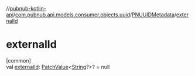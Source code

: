 //[pubnub-kotlin-api](../../../index.md)/[com.pubnub.api.models.consumer.objects.uuid](../index.md)/[PNUUIDMetadata](index.md)/[externalId](external-id.md)

# externalId

[common]\
val [externalId](external-id.md): [PatchValue](../../../../../pubnub-kotlin/pubnub-kotlin-core-api/pubnub-kotlin-core-api/com.pubnub.api.utils/-patch-value/index.md)&lt;[String](https://kotlinlang.org/api/latest/jvm/stdlib/kotlin/-string/index.html)?&gt;? = null
